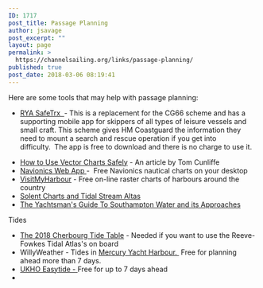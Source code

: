```yaml
---
ID: 1717
post_title: Passage Planning
author: jsavage
post_excerpt: ""
layout: page
permalink: >
  https://channelsailing.org/links/passage-planning/
published: true
post_date: 2018-03-06 08:19:41
---
```

Here are some tools that may help with passage planning:
<ul>
 	<li><a href="https://www.gov.uk/register-boat-coastguard-safety-scheme">RYA SafeTrx  </a>- This is a replacement for the CG66 scheme and has a supporting mobile app for skippers of all types of leisure vessels and small craft. This scheme gives HM Coastguard the information they need to mount a search and rescue operation if you get into difficulty.  The app is free to download and there is no charge to use it.</li>
</ul>
<ul class="xoxo blogroll">
 	<li><a href="https://www.yachtingmonthly.com/sailing-skills/how-to-use-vector-charts-safely-33747">How to Use Vector Charts Safely</a> - An article by Tom Cunliffe</li>
 	<li><a title="A simple chart plotter view from home" href="https://webapp.navionics.com/#boating@8&amp;key=ku_uHhmaG" target="_blank" rel="noopener noreferrer">Navionics Web App </a>-  Free Navionics nautical charts on your desktop</li>
 	<li><a title="Pilotage information for UK harbours, estuaries and rivers including free online martine charts and tide tables" href="http://www.visitmyharbour.com/">VisitMyHarbour</a> - Free on-line raster charts of harbours around the country</li>
 	<li><a title="Solent Pilotage Information and Charts including Tidal Stream Atlas" href="http://www.visitmyharbour.com/harbours/solent/solent/charts.asp?cattype=5" target="_blank" rel="noopener noreferrer">Solent Charts and Tidal Stream Altas</a></li>
 	<li><a title="The A4 version of this guide shows the recomended shipping channel crossing points" href="http://www.southamptonvts.co.uk/admin/content/files/PDF_Downloads/A4-Layout-by%20page.pdf" target="_blank" rel="noopener noreferrer">The Yachtsman's Guide To Southampton Water and its Approaches</a></li>
</ul>
Tides
<ul class="xoxo blogroll">
 	<li><a title="To support the use of Reeve-Fowkes Tidal Atlas and Manual of Tides" href="http://www.bloomsbury.com/uk/non-fiction/nautical/">The 2018 Cherbourg Tide Table</a> - Needed if you want to use the Reeve-Fowkes Tidal Atlas's on board</li>
 	<li>WillyWeather - Tides in <a href="https://tides.willyweather.co.uk/se/hampshire/river-hamble----mercury-yacht-harbour.html">Mercury Yacht Harbour. </a> Free for planning ahead more than 7 days.</li>
 	<li><a title="Tidal Predictions from the UK Hydrographic Office" href="http://easytide.ukho.gov.uk/EasyTide/EasyTide/index.aspx">UKHO Easytide - </a>Free for up to 7 days ahead</li>
 	<li></li>
</ul>